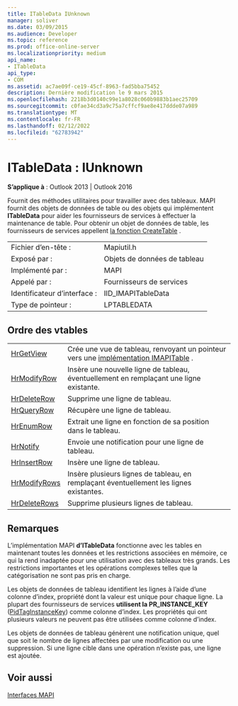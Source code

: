 ```yaml
---
title: ITableData IUnknown
manager: soliver
ms.date: 03/09/2015
ms.audience: Developer
ms.topic: reference
ms.prod: office-online-server
ms.localizationpriority: medium
api_name:
- ITableData
api_type:
- COM
ms.assetid: ac7ae09f-ce19-45cf-8963-fad5bba75452
description: Dernière modification le 9 mars 2015
ms.openlocfilehash: 2218b3d0140c99e1a8028c060b9883b1aec25709
ms.sourcegitcommit: c0fae34cd3a9c75a7cffcf9ae8e417ddde07a989
ms.translationtype: MT
ms.contentlocale: fr-FR
ms.lasthandoff: 02/12/2022
ms.locfileid: "62783942"
---
```

# <a name="itabledata--iunknown"></a>ITableData : IUnknown

  
  
**S’applique à** : Outlook 2013 | Outlook 2016 
  
Fournit des méthodes utilitaires pour travailler avec des tableaux. MAPI fournit des objets de données de table ou des objets qui implémentent **ITableData** pour aider les fournisseurs de services à effectuer la maintenance de table. Pour obtenir un objet de données de table, les fournisseurs de services appellent [la fonction CreateTable](createtable.md) . 
  
|||
|:-----|:-----|
|Fichier d’en-tête :  <br/> |Mapiutil.h  <br/> |
|Exposé par :  <br/> |Objets de données de tableau  <br/> |
|Implémenté par :  <br/> |MAPI  <br/> |
|Appelé par :  <br/> |Fournisseurs de services  <br/> |
|Identificateur d’interface :  <br/> |IID_IMAPITableData  <br/> |
|Type de pointeur :  <br/> |LPTABLEDATA  <br/> |
   
## <a name="vtable-order"></a>Ordre des vtables

|||
|:-----|:-----|
|[HrGetView](itabledata-hrgetview.md) <br/> |Crée une vue de tableau, renvoyant un pointeur vers une [implémentation IMAPITable](imapitableiunknown.md) . |
|[HrModifyRow](itabledata-hrmodifyrow.md) <br/> |Insère une nouvelle ligne de tableau, éventuellement en remplaçant une ligne existante. |
|[HrDeleteRow](itabledata-hrdeleterow.md) <br/> |Supprime une ligne de tableau. |
|[HrQueryRow](itabledata-hrqueryrow.md) <br/> |Récupère une ligne de tableau. |
|[HrEnumRow](itabledata-hrenumrow.md) <br/> |Extrait une ligne en fonction de sa position dans le tableau. |
|[HrNotify](itabledata-hrnotify.md) <br/> |Envoie une notification pour une ligne de tableau. |
|[HrInsertRow](itabledata-hrinsertrow.md) <br/> |Insère une ligne de tableau. |
|[HrModifyRows](itabledata-hrmodifyrows.md) <br/> |Insère plusieurs lignes de tableau, en remplaçant éventuellement les lignes existantes. |
|[HrDeleteRows](itabledata-hrdeleterows.md) <br/> |Supprime plusieurs lignes de tableau. |
   
## <a name="remarks"></a>Remarques

L’implémentation MAPI **d’ITableData** fonctionne avec les tables en maintenant toutes les données et les restrictions associées en mémoire, ce qui la rend inadaptée pour une utilisation avec des tableaux très grands. Les restrictions importantes et les opérations complexes telles que la catégorisation ne sont pas pris en charge. 
  
Les objets de données de tableau identifient les lignes à l’aide d’une colonne d’index, propriété dont la valeur est unique pour chaque ligne. La plupart des fournisseurs de services **utilisent la PR_INSTANCE_KEY** ([PidTagInstanceKey](pidtaginstancekey-canonical-property.md)) comme colonne d’index. Les propriétés qui ont plusieurs valeurs ne peuvent pas être utilisées comme colonne d’index.
  
Les objets de données de tableau génèrent une notification unique, quel que soit le nombre de lignes affectées par une modification ou une suppression. Si une ligne cible dans une opération n’existe pas, une ligne est ajoutée.
  
## <a name="see-also"></a>Voir aussi



[Interfaces MAPI](mapi-interfaces.md)

